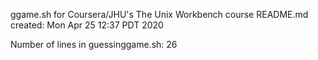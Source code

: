 ggame.sh for Coursera/JHU's The Unix Workbench course
README.md created: Mon Apr 25 12:37 PDT 2020

Number of lines in guessinggame.sh: 26
